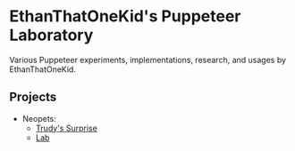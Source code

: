 # EthanThatOneKid's Puppeteer Laboratory
Various Puppeteer experiments, implementations, research, and usages by EthanThatOneKid.

## Projects
* Neopets:
  * [Trudy's Surprise](neopets/trudy)
  * [Lab](neopets/lab)
